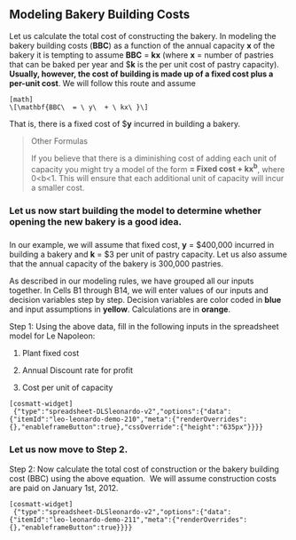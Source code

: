 ## Modeling Bakery Building Costs

Let us calculate the total cost of constructing the bakery. In modeling the bakery building costs (**BBC**) as a function of the annual capacity **x** of the bakery it is tempting to assume **BBC** = **kx** (where **x** = number of pastries that can be baked per year and $**k** is the per unit cost of pastry capacity). **Usually, however, the cost of building is made up of a fixed cost plus a per-unit cost**. We will follow this route and assume


```
[math]
\[\mathbf{BBC\  = \ y\  + \ kx\ }\]
```

That is, there is a fixed cost of $**y** incurred in building a bakery.

> Other Formulas
> 
> If you believe that there is a diminishing cost of adding each unit of capacity you might try a model of the form **= Fixed cost + kx<sup>b</sup>**, where 0\<b\<1. This will ensure that each additional unit of capacity will incur a smaller cost.

### Let us now start building the model to determine whether opening the new bakery is a good idea. 

###  

In our example, we will assume that fixed cost, **y** = $400,000 incurred in building a bakery and **k** = $3 per unit of pastry capacity. Let us also assume that the annual capacity of the bakery is 300,000 pastries.

As described in our modeling rules, we have grouped all our inputs together. In Cells B1 through B14, we will enter values of our inputs and decision variables step by step. Decision variables are color coded in **blue** and input assumptions in **yellow**. Calculations are in **orange**.

Step 1: Using the above data, fill in the following inputs in the spreadsheet model for Le Napoleon:

1.  Plant fixed cost

2.  Annual Discount rate for profit

3.  Cost per unit of capacity

```
[cosmatt-widget]
 {"type":"spreadsheet-DLSleonardo-v2","options":{"data":{"itemId":"leo-leonardo-demo-210","meta":{"renderOverrides":{},"enableframeButton":true},"cssOverride":{"height":"635px"}}}} 
```

### Let us now move to Step 2. 

Step 2: Now calculate the total cost of construction or the bakery building cost (BBC) using the above equation.  We will assume construction costs are paid on January 1st, 2012.

```
[cosmatt-widget]
 {"type":"spreadsheet-DLSleonardo-v2","options":{"data":{"itemId":"leo-leonardo-demo-211","meta":{"renderOverrides":{},"enableframeButton":true}}}} 
```
